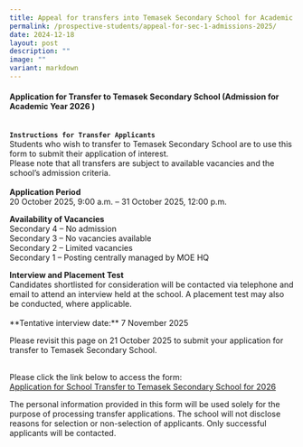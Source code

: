 ```yaml
---
title: Appeal for transfers into Temasek Secondary School for Academic Year 2025
permalink: /prospective-students/appeal-for-sec-1-admissions-2025/
date: 2024-12-18
layout: post
description: ""
image: ""
variant: markdown
---
```

#### Application for Transfer to Temasek Secondary School (Admission for Academic Year 2026 )

<br>**`Instructions for Transfer Applicants`**<br>
 Students who wish to transfer to Temasek Secondary School are to use this form to submit their application of interest. <br>
Please note that all transfers are subject to available vacancies and the school’s admission criteria. <br>\
<strong>Application Period</strong>
<br>20 October 2025, 9:00 a.m. – 31 October 2025, 12:00 p.m.<br>

<strong>Availability of Vacancies</strong>
<br>Secondary 4 – No admission<br>
Secondary 3 – No vacancies available<br>
Secondary 2 – Limited vacancies<br>
Secondary 1 – Posting centrally managed by MOE HQ<br>

<p><strong>Interview and Placement Test</strong>
<br>Candidates shortlisted for consideration will be contacted via telephone
and email to attend an interview held at the school. A placement test may
also be conducted, where applicable.<br>
<br>**Tentative interview date:** 7 November 2025<br>

Please revisit this page on 21 October 2025 to submit your application
for transfer to Temasek Secondary School.</p>

<br>Please click the link below to access the form:
<br><a href="https://form.gov.sg/66d949a5e0c3bdf1214ee3fc" rel="noopener noreferrer nofollow" target="_blank">Application for School Transfer to Temasek Secondary School for 2026</a>
<p></p>
<p></p>
The personal information provided in this form will be used solely for
the purpose of processing transfer applications.
The school will not disclose reasons for selection or non-selection of
applicants.
Only successful applicants will be contacted.
	
